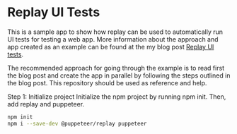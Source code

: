 # Replay UI Tests

This is a sample app to show how replay can be used to automatically run UI tests for testing a web app. More information about the approach and app created as an example can be found at the my blog post [Replay UI tests]().

The recommended approach for going through the example is to read first the blog post and create the app in parallel by following the steps outlined in the blog post. This repository should be used as reference and help.

Step 1: Initialize project
Initialize the npm project by running npm init. Then, add replay and puppeteer.

```sh
npm init
npm i --save-dev @puppeteer/replay puppeteer
```